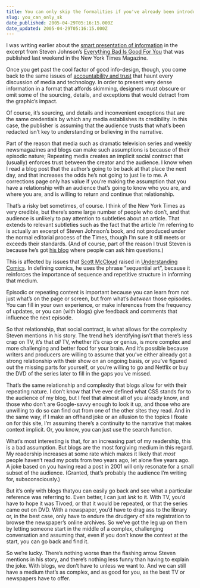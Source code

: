 ```yaml
---
title: You can only skip the formalities if you've already been introduced.
slug: you_can_only_sk
date_published: 2005-04-29T05:16:15.000Z
date_updated: 2005-04-29T05:16:15.000Z
---
```


I was writing earlier about the [smart presentation of information](http://www.dashes.com/anil/2005/04/24/sparklines_alm) in the excerpt from Steven Johnson’s [Everything Bad Is Good For You](http://www.amazon.com/exec/obidos/ASIN/1573223077/2020-20/) that was published last weekend in the New York Times Magazine.

Once you get past the cool factor of good info-design, though, you come back to the same issues of [accountability and trust](http://www.dashes.com/anil/2005/01/17/accountability_) that haunt every discussion of media and technology. In order to present very dense information in a format that affords skimming, designers must obscure or omit some of the sourcing, details, and exceptions that would detract from the graphic’s impact.

Of course, it’s sourcing, and details and inconvenient exceptions that are the same credentials by which any media establishes its credibility. In this case, the publisher is assuming that the audience trusts that what’s been redacted isn’t key to understanding or believing in the narrative.

Part of the reason that media such as dramatic television series and weekly newsmagazines and blogs can make such assumptions is because of their episodic nature; Repeating media creates an implicit social contract that (usually) enforces trust between the creator and the audience. I know when I read a blog post that the author’s going to be back at that place the next day, and that increases the odds he’s not going to just lie to me. A corrections page only has value if you’re making the assumption that you have a relationship with an audience that’s going to know who you are, and where you are, and is willing to return and continue that relationship.

That’s a risky bet sometimes, of course. I think of the New York Times as very credible, but there’s some large number of people who don’t, and that audience is unlikely to pay attention to subtleties about an article. That extends to relevant subtleties such as the fact that the article I’m referring to is actually an excerpt of Steven Johnson’s book, and not produced under the normal editorial process of the Times, though I’m sure it still meets or exceeds their standards. (And of course, part of the reason I trust Steven is because he’s got [his blog](http://www.stevenberlinjohnson.com/) where people can ask him questions.)

This is affected by issues that [Scott McCloud](http://www.scottmccloud.com/) raised in [Understanding Comics](http://www.amazon.com/exec/obidos/tg/detail/-/006097625X/2020-20/). In defining comics, he uses the phrase “sequential art”, because it reinforces the importance of sequence and repetitive structure in informing that medium.

Episodic or repeating content is important because you can learn from not just what’s on the page or screen, but from what’s *between* those episodes. You can fill in your own experience, or make inferences from the frequency of updates, or you can (with blogs) give feedback and comments that influence the next episode.

So that relationship, that social contract, is what allows for the complexity Steven mentions in his story. The trend he’s identifying isn’t that there’s less crap on TV, it’s that *all* TV, whether it’s crap or genius, is more complex and more challenging and better food for your brain. And it’s possible because writers and producers are willing to assume that you’ve either already got a strong relationship with their show on an ongoing basis, or you’ve figured out the missing parts for yourself, or you’re willing to go and Netflix or buy the DVD of the series later to fill in the gaps you’ve missed.

That’s the same relationship and complexity that blogs allow for with their repeating nature. I don’t know that I’ve ever defined what CSS stands for to the audience of my blog, but I feel that almost all of you already know, and those who don’t are Google-savvy enough to look it up, and those who are unwilling to do so can find out from one of the other sites they read. And in the same way, if I make an offhand joke or an allusion to the topics I fixate on for this site, I’m assuming there’s a continuity to the narrative that makes context implicit. Or, you know, you can just use the search function.

What’s most interesting is that, for an increasing part of my readership, this is a bad assumption. But blogs are the most forgiving medium in this regard. My readership increases at some rate which makes it likely that *most* people haven’t read my posts from two years ago, let alone five years ago. A joke based on you having read a post in 2001 will only resonate for a small subset of the audience. (Granted, that’s probably the audience I’m writing for, subsconsciously.)

But it’s only with blogs thatyou can easily go back and see what a particular reference was referring to. Even better, I can just *link* to it. With TV, you’d have to hope it was Tivoed, or that it would be repeated, or that the series came out on DVD. With a newspaper, you’d have to drag ass to the library or, in the best case, only have to endure the drudgery of site registration to browse the newspaper’s online archives. So we’ve got the leg up on them by letting someone start in the middle of a complex, challenging conversation and assuming that, even if you don’t know the context at the start, you can go back and find it.

So we’re lucky. There’s nothing worse than the flashing arrow Steven mentions in his story, and there’s nothing less funny than having to explain the joke. With blogs, we don’t have to unless we want to. And we can still have a medium that’s as complex, and as good for you, as the best TV or newspapers have to offer.
